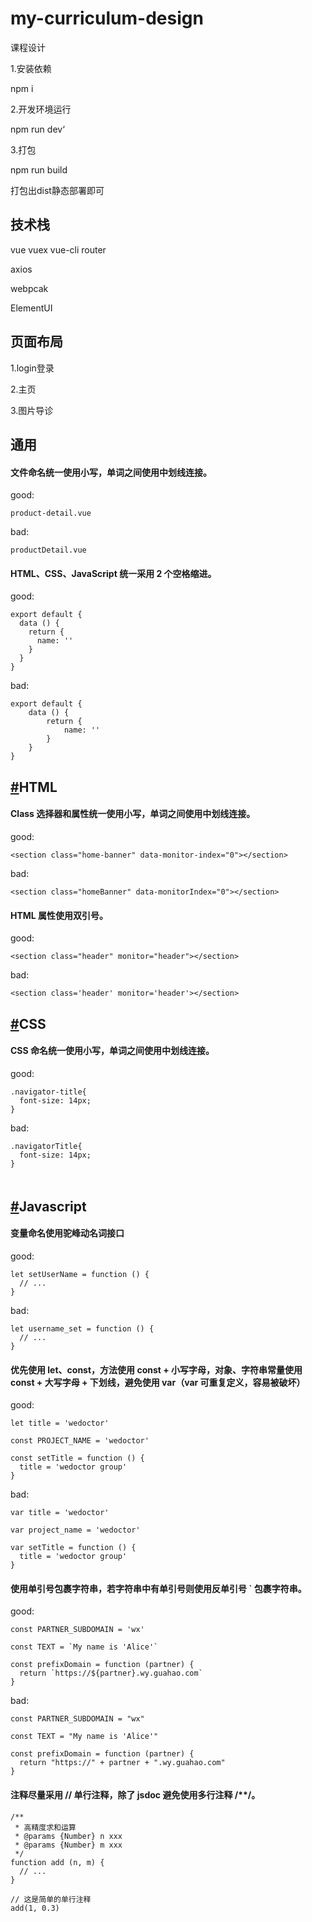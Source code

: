 # my-curriculum-design
课程设计



1.安装依赖

npm i

2.开发环境运行

npm run dev‘

3.打包

npm run build 

打包出dist静态部署即可



## 技术栈

vue vuex  vue-cli router 

axios

webpcak

ElementUI



## 页面布局

1.login登录

2.主页

3.图片导诊







## 通用

#### 文件命名统一使用小写，单词之间使用中划线连接。

good:

```
product-detail.vue
```

bad:

```
productDetail.vue
```

#### HTML、CSS、JavaScript 统一采用 2 个空格缩进。

good:

```
export default {
  data () {
    return {
      name: ''
    }
  }
}
```

bad:

```
export default {
    data () {
        return {
            name: ''
        }
    }
}
```

#### 

## [#](http://fed.guahao-inc.com/books/archives/coding-standards#HTML)HTML

#### Class 选择器和属性统一使用小写，单词之间使用中划线连接。

good:

```
<section class="home-banner" data-monitor-index="0"></section>
```

bad:

```
<section class="homeBanner" data-monitorIndex="0"></section>
```

#### HTML 属性使用双引号。

good:

```
<section class="header" monitor="header"></section>
```

bad:

```
<section class='header' monitor='header'></section>
```

## [#](http://fed.guahao-inc.com/books/archives/coding-standards#CSS)CSS

#### CSS 命名统一使用小写，单词之间使用中划线连接。

good:

```
.navigator-title{
  font-size: 14px;
}
```

bad:

```
.navigatorTitle{
  font-size: 14px;
}
```

#### 

```

```

## [#](http://fed.guahao-inc.com/books/archives/coding-standards#Javascript)Javascript

#### 变量命名使用驼峰动名词接口

good:

```
let setUserName = function () {
  // ...
}
```

bad:

```
let username_set = function () {
  // ...
}
```

#### 优先使用 let、const，方法使用 const + 小写字母，对象、字符串常量使用 const + 大写字母 + 下划线，避免使用 var（var 可重复定义，容易被破坏）

good:

```
let title = 'wedoctor'

const PROJECT_NAME = 'wedoctor'

const setTitle = function () {
  title = 'wedoctor group'
}
```

bad:

```
var title = 'wedoctor'

var project_name = 'wedoctor'

var setTitle = function () {
  title = 'wedoctor group'
}
```

#### 使用单引号包裹字符串，若字符串中有单引号则使用反单引号 ` 包裹字符串。

good:

```
const PARTNER_SUBDOMAIN = 'wx'

const TEXT = `My name is 'Alice'`

const prefixDomain = function (partner) {
  return `https://${partner}.wy.guahao.com`
}
```

bad:

```
const PARTNER_SUBDOMAIN = "wx"

const TEXT = "My name is 'Alice'"

const prefixDomain = function (partner) {
  return "https://" + partner + ".wy.guahao.com"
}
```

#### 注释尽量采用 // 单行注释，除了 jsdoc 避免使用多行注释 /**/。

```
/**
 * 高精度求和运算
 * @params {Number} n xxx
 * @params {Number} m xxx
 */
function add (n, m) {
  // ...
}

// 这是简单的单行注释
add(1, 0.3)
```

